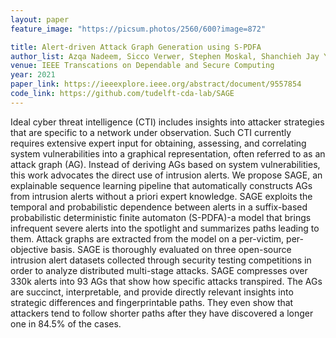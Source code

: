 ```yaml
---
layout: paper
feature_image: "https://picsum.photos/2560/600?image=872"

title: Alert-driven Attack Graph Generation using S-PDFA
author_list: Azqa Nadeem, Sicco Verwer, Stephen Moskal, Shanchieh Jay Yang
venue: IEEE Transcations on Dependable and Secure Computing
year: 2021
paper_link: https://ieeexplore.ieee.org/abstract/document/9557854
code_link: https://github.com/tudelft-cda-lab/SAGE
---
```


Ideal cyber threat intelligence (CTI) includes insights into attacker strategies that are specific to a network under observation. Such CTI currently requires extensive expert input for obtaining, assessing, and correlating system vulnerabilities into a graphical representation, often referred to as an attack graph (AG). Instead of deriving AGs based on system vulnerabilities, this work advocates the direct use of intrusion alerts. We propose SAGE, an explainable sequence learning pipeline that automatically constructs AGs from intrusion alerts without a priori expert knowledge. SAGE exploits the temporal and probabilistic dependence between alerts in a suffix-based probabilistic deterministic finite automaton (S-PDFA)-a model that brings infrequent severe alerts into the spotlight and summarizes paths leading to them. Attack graphs are extracted from the model on a per-victim, per-objective basis. SAGE is thoroughly evaluated on three open-source intrusion alert datasets collected through security testing competitions in order to analyze distributed multi-stage attacks. SAGE compresses over 330k alerts into 93 AGs that show how specific attacks transpired. The AGs are succinct, interpretable, and provide directly relevant insights into strategic differences and fingerprintable paths. They even show that attackers tend to follow shorter paths after they have discovered a longer one in 84.5% of the cases.
